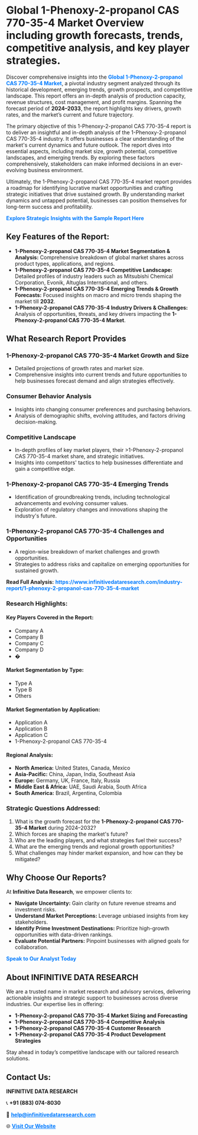 <h1>Global 1-Phenoxy-2-propanol CAS 770-35-4 Market Overview including growth forecasts, trends, competitive analysis, and key player strategies.</h1>
<p>
Discover comprehensive insights into the 
<a href="https://www.infinitivedataresearch.com/industry-report/1-phenoxy-2-propanol-cas-770-35-4-market" rel="dofollow" style="color: #007BFF; text-decoration: none;"><strong>Global 1-Phenoxy-2-propanol CAS 770-35-4 Market</strong></a>, a pivotal industry segment analyzed through its historical development, emerging trends, growth prospects, and competitive landscape. This report offers an in-depth analysis of production capacity, revenue structures, cost management, and profit margins. Spanning the forecast period of <strong>2024–2033</strong>, the report highlights key drivers, growth rates, and the market’s current and future trajectory.
</p>
<p>
The primary objective of this 1-Phenoxy-2-propanol CAS 770-35-4 report is to deliver an insightful and in-depth analysis of the 1-Phenoxy-2-propanol CAS 770-35-4 industry. It offers businesses a clear understanding of the market's current dynamics and future outlook. The report dives into essential aspects, including market size, growth potential, competitive landscapes, and emerging trends. By exploring these factors comprehensively, stakeholders can make informed decisions in an ever-evolving business environment.
</p>
<p>
Ultimately, the 1-Phenoxy-2-propanol CAS 770-35-4 market report provides a roadmap for identifying lucrative market opportunities and crafting strategic initiatives that drive sustained growth. By understanding market dynamics and untapped potential, businesses can position themselves for long-term success and profitability.
</p>
<p>
<a href="https://www.infinitivedataresearch.com/request-sample/reportId=112297" style="color: #007BFF; text-decoration: none;"><strong>Explore Strategic Insights with the Sample Report Here</strong></a>
</p>

<h2>Key Features of the Report:</h2>
<ul>
<li><strong>1-Phenoxy-2-propanol CAS 770-35-4 Market Segmentation & Analysis:</strong> Comprehensive breakdown of global market shares across product types, applications, and regions.</li>
<li><strong>1-Phenoxy-2-propanol CAS 770-35-4 Competitive Landscape:</strong> Detailed profiles of industry leaders such as Mitsubishi Chemical Corporation, Evonik, Altuglas International, and others.</li>
<li><strong>1-Phenoxy-2-propanol CAS 770-35-4 Emerging Trends & Growth Forecasts:</strong> Focused insights on macro and micro trends shaping the market till <strong>2032</strong>.</li>
<li><strong>1-Phenoxy-2-propanol CAS 770-35-4 Industry Drivers & Challenges:</strong> Analysis of opportunities, threats, and key drivers impacting the <strong>1-Phenoxy-2-propanol CAS 770-35-4 Market</strong>.</li>
</ul>

<h2>What Research Report Provides</h2>
<h3>1-Phenoxy-2-propanol CAS 770-35-4 Market Growth and Size</h3>
<ul>
<li>Detailed projections of growth rates and market size.</li>
<li>Comprehensive insights into current trends and future opportunities to help businesses forecast demand and align strategies effectively.</li>
</ul>

<h3>Consumer Behavior Analysis</h3>
<ul>
<li>Insights into changing consumer preferences and purchasing behaviors.</li>
<li>Analysis of demographic shifts, evolving attitudes, and factors driving decision-making.</li>
</ul>

<h3>Competitive Landscape</h3>
<ul>
<li>In-depth profiles of key market players, their >1-Phenoxy-2-propanol CAS 770-35-4 market share, and strategic initiatives.</li>
<li>Insights into competitors' tactics to help businesses differentiate and gain a competitive edge.</li>
</ul>

<h3>1-Phenoxy-2-propanol CAS 770-35-4 Emerging Trends</h3>
<ul>
<li>Identification of groundbreaking trends, including technological advancements and evolving consumer values.</li>
<li>Exploration of regulatory changes and innovations shaping the industry's future.</li>
</ul>

<h3>1-Phenoxy-2-propanol CAS 770-35-4 Challenges and Opportunities</h3>
<ul>
<li>A region-wise breakdown of market challenges and growth opportunities.</li>
<li>Strategies to address risks and capitalize on emerging opportunities for sustained growth.</li>
</ul>
<p><strong>Read Full Analysis:</strong> <a href="https://www.infinitivedataresearch.com/industry-report/1-phenoxy-2-propanol-cas-770-35-4-market" rel="dofollow" style="color: #007BFF; text-decoration: none;"><strong>https://www.infinitivedataresearch.com/industry-report/1-phenoxy-2-propanol-cas-770-35-4-market</strong></a></p>
<h3>Research Highlights:</h3>
<h4>Key Players Covered in the Report:</h4>
<ul><li>Company A</li><li>Company B</li><li>Company C</li><li>Company D</li><li>�</li></ul>
<h4>Market Segmentation by Type:</h4>
<ul><li>Type A</li><li>Type B</li><li>Others</li></ul>
<h4>Market Segmentation by Application:</h4>
<ul><li>Application A</li><li>Application B</li><li>Application C</li><li>1-Phenoxy-2-propanol CAS 770-35-4</li></ul>

<h4>Regional Analysis:</h4>
<ul>
<li><strong>North America:</strong> United States, Canada, Mexico</li>
<li><strong>Asia-Pacific:</strong> China, Japan, India, Southeast Asia</li>
<li><strong>Europe:</strong> Germany, UK, France, Italy, Russia</li>
<li><strong>Middle East & Africa:</strong> UAE, Saudi Arabia, South Africa</li>
<li><strong>South America:</strong> Brazil, Argentina, Colombia</li>
</ul>

<h3>Strategic Questions Addressed:</h3>
<ol>
<li>What is the growth forecast for the <strong>1-Phenoxy-2-propanol CAS 770-35-4 Market</strong> during 2024–2032?</li>
<li>Which forces are shaping the market's future?</li>
<li>Who are the leading players, and what strategies fuel their success?</li>
<li>What are the emerging trends and regional growth opportunities?</li>
<li>What challenges may hinder market expansion, and how can they be mitigated?</li>
</ol>

<h2>Why Choose Our Reports?</h2>
<p>At <strong>Infinitive Data Research</strong>, we empower clients to:</p>
<ul>
<li><strong>Navigate Uncertainty:</strong> Gain clarity on future revenue streams and investment risks.</li>
<li><strong>Understand Market Perceptions:</strong> Leverage unbiased insights from key stakeholders.</li>
<li><strong>Identify Prime Investment Destinations:</strong> Prioritize high-growth opportunities with data-driven rankings.</li>
<li><strong>Evaluate Potential Partners:</strong> Pinpoint businesses with aligned goals for collaboration.</li>
</ul>
<p><a href="https://www.infinitivedataresearch.com/industry-report/1-phenoxy-2-propanol-cas-770-35-4-market" rel="dofollow" style="color: #007BFF; text-decoration: none;"><strong>Speak to Our Analyst Today</strong></a></p>

<h2>About INFINITIVE DATA RESEARCH</h2>
<p>We are a trusted name in market research and advisory services, delivering actionable insights and strategic support to businesses across diverse industries. Our expertise lies in offering:</p>
<ul>
<li><strong>1-Phenoxy-2-propanol CAS 770-35-4 Market Sizing and Forecasting</strong></li>
<li><strong>1-Phenoxy-2-propanol CAS 770-35-4 Competitive Analysis</strong></li>
<li><strong>1-Phenoxy-2-propanol CAS 770-35-4 Customer Research</strong></li>
<li><strong>1-Phenoxy-2-propanol CAS 770-35-4 Product Development Strategies</strong></li>
</ul>
<p>Stay ahead in today’s competitive landscape with our tailored research solutions.</p>

<h2>Contact Us:</h2>
<p><strong>INFINITIVE DATA RESEARCH</strong></p>
<p>📞 <strong>+91 (883) 074-8030</strong></p>
<p>📧 <strong><a href="mailto:help@infinitivedataresearch.com" style="color: #007BFF;">help@infinitivedataresearch.com</a></strong></p>
<p>🌐 <strong><a href="https://www.infinitivedataresearch.com" rel="dofollow" style="color: #007BFF;">Visit Our Website</a></strong></p>